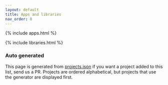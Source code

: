 ```yaml
---
layout: default
title: Apps and libraries
nav_order: 8
---
```


{% include apps.html %}

{% include libraries.html %}

### Auto generated

This page is generated from [projects.json](https://github.com/svrooij/sonos-api-docs/blob/main/docs/_data/projects.json) if you want a project added to this list, send us a PR. Projects are ordered alphabetical, but projects that use the generator are displayed first.